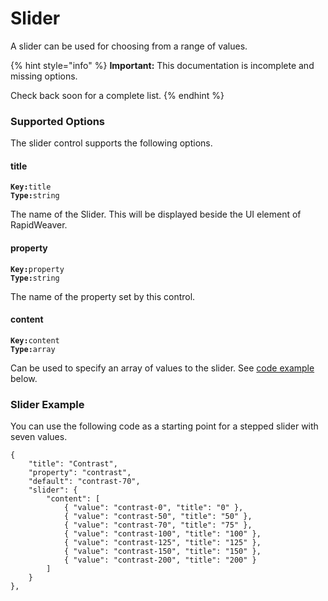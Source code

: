 # Slider

A slider can be used for choosing from a range of values.

{% hint style="info" %}
**Important:** This documentation is incomplete and missing options.

Check back soon for a complete list.
{% endhint %}

### Supported Options <a href="#key-value-pairs-explained" id="key-value-pairs-explained"></a>

The slider control supports the following options.

#### title

**`Key:`**`title`\
**`Type:`**`string`

The name of the Slider. This will be displayed beside the UI element of RapidWeaver.

#### property

**`Key:`**`property`\
**`Type:`**`string`

The name of the property set by this control.

#### content

**`Key:`**`content`\
**`Type:`**`array`

Can be used to specify an array of values to the slider. See [code example](slider.md#slider-example) below.



### Slider Example

You can use the following code as a starting point for a stepped slider with seven values.

```
{
    "title": "Contrast",
    "property": "contrast",
    "default": "contrast-70",
    "slider": {
        "content": [
            { "value": "contrast-0", "title": "0" },
            { "value": "contrast-50", "title": "50" },
            { "value": "contrast-70", "title": "75" },
            { "value": "contrast-100", "title": "100" },
            { "value": "contrast-125", "title": "125" },
            { "value": "contrast-150", "title": "150" },
            { "value": "contrast-200", "title": "200" }
        ]
    }
},
```

